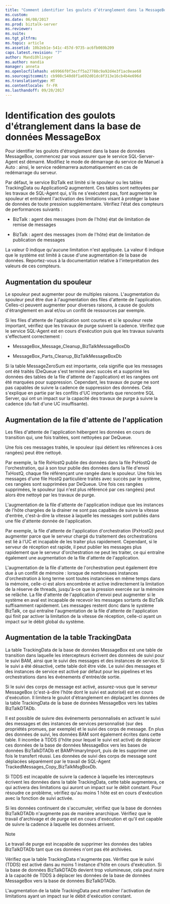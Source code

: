 ```yaml
---
title: "Comment identifier les goulots d’étranglement dans la MessageBox Database2 | Documents Microsoft"
ms.custom: 
ms.date: 06/08/2017
ms.prod: biztalk-server
ms.reviewer: 
ms.suite: 
ms.tgt_pltfrm: 
ms.topic: article
ms.assetid: 10b2eb1e-541c-457d-9735-ac6fb069b209
caps.latest.revision: "7"
author: MandiOhlinger
ms.author: mandia
manager: anneta
ms.openlocfilehash: e69966f0f3ecff5a27788c9a92d4e3f1ac0eae68
ms.sourcegitcommit: cb908c540d8f1a692d01dc8f313e16cb4b4e696d
ms.translationtype: MT
ms.contentlocale: fr-FR
ms.lasthandoff: 09/20/2017
---
```

# <a name="how-to-identify-bottlenecks-in-the-messagebox-database"></a>Identification des goulots d'étranglement dans la base de données MessageBox
Pour identifier les goulots d'étranglement dans la base de données MessageBox, commencez par vous assurer que le service SQL-Server-Agent est démarré. Modifiez le mode de démarrage du service de Manuel à Auto : ainsi, le service redémarrera automatiquement en cas de redémarrage du serveur.  
  
 Par défaut, le service BizTalk est limité si le spouleur ou les tables TrackingData ou ApplicationQ augmentent. Ces tables sont nettoyées par les travaux de SQL-Agent qui, s'ils ne s'exécutent pas, font augmenter le spouleur et entraînent l'activation des limitations visant à protéger la base de données de toute pression supplémentaire. Vérifiez l'état des compteurs de performances suivants :  
  
-   BizTalk : agent des messages (nom de l'hôte) état de limitation de remise de messages  
  
-   BizTalk : agent des messages (nom de l'hôte) état de limitation de publication de messages  
  
 La valeur 0 indique qu'aucune limitation n'est appliquée. La valeur 6 indique que le système est limité à cause d'une augmentation de la base de données. Reportez-vous à la documentation relative à l'interprétation des valeurs de ces compteurs.  
  
## <a name="spool-table-growth"></a>Augmentation du spouleur  
 Le spouleur peut augmenter pour de multiples raisons. L'augmentation du spouleur peut être due à l'augmentation des files d'attente de l'application. Celles-ci peuvent augmenter pour diverses raisons, à cause de goulots d'étranglement en aval et/ou un conflit de ressources par exemple.  
  
 Si les files d'attente de l'application sont courtes et si le spouleur reste important, vérifiez que les travaux de purge suivent la cadence. Vérifiez que le service SQL-Agent est en cours d'exécution puis que les travaux suivants s'effectuent correctement :  
  
-   MessageBox_Message_Cleanup_BizTalkMessageBoxDb  
  
-   MessageBox_Parts_Cleanup_BizTalkMessageBoxDb  
  
 Si la table MessageZeroSum est importante, cela signifie que les messages ont été traités (DeQueue s'est terminé avec succès et a supprimé les données des tables de la file d'attente de l'application) et les rangées ont été marquées pour suppression. Cependant, les travaux de purge ne sont pas capables de suivre la cadence de suppression des données. Cela s'explique en partie par les conflits d'UC importants que rencontre SQL Server, qui ont un impact sur la capacité des travaux de purge à suivre la cadence (du fait d'une UC insuffisante).  
  
## <a name="application-queue-table-growth"></a>Augmentation de la file d'attente de l'application  
 Les files d'attente de l'application hébergent les données en cours de transition qui, une fois traitées, sont nettoyées par DeQueue.  
  
 Une fois ces messages traités, le spouleur (qui détient les références à ces rangées) peut être nettoyé.  
  
 Par exemple, la file RxHostQ publie des données dans la file PxHostQ de l'orchestration, qui à son tour publie des données dans la file d'envoi TxHostQ, chaque file référençant une rangée dans le spouleur. Une fois les messages d'une file HostQ particulière traités avec succès par le système, ces rangées sont supprimées par DeQueue. Une fois ces rangées supprimées, le spouleur (qui n'est plus référencé par ces rangées) peut alors être nettoyé par les travaux de purge.  
  
 L'augmentation de la file d'attente de l'application indique que les instances de l'hôte chargées de la drainer ne sont pas capables de suivre la vitesse d'entrée, c'est-à-dire la vitesse à laquelle les messages sont publiés dans une file d'attente donnée de l'application.  
  
 Par exemple, la file d'attente de l'application d'orchestration (PxHostQ) peut augmenter parce que le serveur chargé du traitement des orchestrations est lié à l'UC et incapable de les traiter plus rapidement. Cependant, si le serveur de réception est rapide, il peut publier les messages plus rapidement que le serveur d'orchestration ne peut les traiter, ce qui entraîne également une augmentation de la file d'attente de l'application.  
  
 L'augmentation de la file d'attente de l'orchestration peut également être due à un conflit de mémoire : lorsque de nombreuses instances d'orchestration à long terme sont toutes instanciées en même temps dans la mémoire, celle-ci est alors encombrée et active indirectement la limitation de la réserve de threads, jusqu'à-ce que la pression exercée sur la mémoire se relâche. La file d'attente de l'application d'envoi peut augmenter si le système en aval est incapable de recevoir les messages sortants de BizTalk suffisamment rapidement. Les messages restent donc dans le système BizTalk, ce qui entraîne l'augmentation de la file d'attente de l'application qui finit par activer la limitation de la vitesse de réception, celle-ci ayant un impact sur le débit global du système.  
  
## <a name="trackingdata-table-growth"></a>Augmentation de la table TrackingData  
 La table TrackingData de la base de données MessageBox est une table de transition dans laquelle les intercepteurs écrivent des données de suivi pour le suivi BAM, ainsi que le suivi des messages et des instances de service. Si le suivi a été désactivé, cette table doit être vide. Le suivi des messages et des instances de service est activé par défaut pour les pipelines et les orchestrations dans les événements d'entrée/de sortie.  
  
 Si le suivi des corps de message est activé, assurez-vous que le serveur MessageBox (c'est-à-dire l'hôte dont le suivi est autorisé) est en cours d'exécution. Il limitera le goulot d'étranglement en déplaçant les données de la table TrackingData de la base de données MessageBox vers les tables BizTalkDTADb.  
  
 Il est possible de suivre des événements personnalisés en activant le suivi des messages et des instances de services personnalisé (sur des propriétés promues, par exemple) et le suivi des corps de message. En plus des données de suivi, les données BAM sont également écrites dans cette table. Il incombe à TDDS (l'hôte pour lequel le suivi est activé) de déplacer ces données de la base de données MessageBox vers les bases de données BizTalkDTADb et BAMPrimaryImport, puis de les supprimer une fois le transfert réussi. Les données de suivi des corps de message sont déplacées séparément par le travail de SQL-Agent TrackedMessages_Copy_BizTalkMsgBoxDb.  
  
 Si TDDS est incapable de suivre la cadence à laquelle les intercepteurs écrivent les données dans la table TrackingData, cette table augmentera, ce qui activera des limitations qui auront un impact sur le débit constant. Pour résoudre ce problème, vérifiez qu'au moins 1 hôte est en cours d'exécution avec la fonction de suivi activée.  
  
 Si les données continuent de s'accumuler, vérifiez que la base de données BizTalkDTADb n'augmente pas de manière anarchique. Vérifiez que le travail d'archivage et de purge est en cours d'exécution et qu'il est capable de suivre la cadence à laquelle les données arrivent.  
  
> [!NOTE]
>  Le travail de purge est incapable de supprimer les données des tables BizTalkDTADb tant que ces données n'ont pas été archivées.  
  
 Vérifiez que la table TrackingData n'augmente pas. Vérifiez que le suivi (TDDS) est activé dans au moins 1 instance d'hôte en cours d'exécution. Si la base de données BizTalkDTADb devient trop volumineuse, cela peut nuire à la capacité de TDDS à déplacer les données de la base de données MessageBox vers la base de données BizTalkDTADb.  
  
 L'augmentation de la table TrackingData peut entraîner l'activation de limitations ayant un impact sur le débit d'exécution constant.